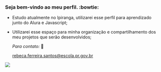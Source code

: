 ### Seja bem-vindo ao meu perfil. :bowtie:

- Estudo atualmente no Ipiranga, utilizarei esse perfil para aprendizado junto do Alura e Javascript;
- Utilizarei esse espaço para minha organização e compartilhamento dos meu projetos que serão desenvolvidos;

  *Para contato:* 👯
  
  rebeca.ferreira.santos@escola.pr.gov.br
  

![](https://media.tenor.com/4_TUutwm0mEAAAAM/gilmore-girls-gilmore-girls-revival.gif)
